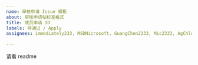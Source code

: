 ```yaml
---
name: 审核申请 Issue 模板
about: 审核申请帖标准格式
title: 成员申请 ID
labels: 待通过 / Apply
assignees: immediately233, MSDNicrosoft, GuangChen2333, Mic2333, AgChlorine

---
```


请看 readme
